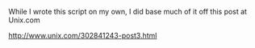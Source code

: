While I wrote this script on my own, I did base much of it off this post at Unix.com

http://www.unix.com/302841243-post3.html